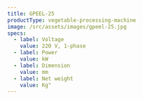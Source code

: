 ```yaml
---
title: GPEEL-25
productType: vegetable-processing-machine
image: /src/assets/images/gpeel-25.jpg
specs:
  - label: Voltage
    value: 220 V, 1-phase
  - label: Power
    value: kW
  - label: Dimension
    value: mm
  - label: Net weight
    value: Kg"
---
```

